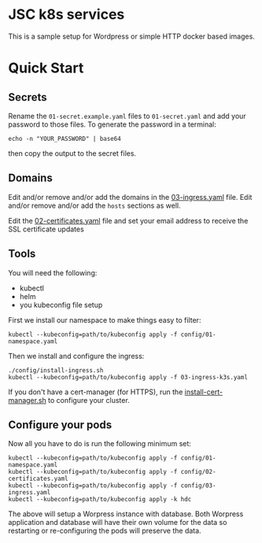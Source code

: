 # JSC k8s services

This is a sample setup for Wordpress or simple HTTP docker based images.

# Quick Start

## Secrets
Rename the `01-secret.example.yaml` files to `01-secret.yaml` and add your password to those files.
To generate the password in a terminal:
```
echo -n "YOUR_PASSWORD" | base64
```
then copy the output to the secret files.

## Domains
Edit and/or remove and/or add the domains in the [03-ingress.yaml](config/03-ingress.yaml) file. Edit and/or remove and/or add the `hosts` sections as well.

Edit the [02-certificates.yaml](config/02-certificates.yaml) file and set your email address to receive the SSL certificate updates

## Tools
You will need the following:
- kubectl
- helm
- you kubeconfig file setup

First we install our namespace to make things easy to filter:
```
kubectl --kubeconfig=path/to/kubeconfig apply -f config/01-namespace.yaml
```

Then we install and configure the ingress:
```
./config/install-ingress.sh
kubectl --kubeconfig=path/to/kubeconfig apply -f 03-ingress-k3s.yaml
```

If you don't have a cert-manager (for HTTPS), run the [install-cert-manager.sh](config/install-cert-manager.sh) to configure your cluster.

## Configure your pods

Now all you have to do is run the following minimum set:
```
kubectl --kubeconfig=path/to/kubeconfig apply -f config/01-namespace.yaml
kubectl --kubeconfig=path/to/kubeconfig apply -f config/02-certificates.yaml
kubectl --kubeconfig=path/to/kubeconfig apply -f config/03-ingress.yaml
kubectl --kubeconfig=path/to/kubeconfig apply -k hdc
```

The above will setup a Worpress instance with database. Both Worpress application and database will have their own volume for the data so restarting or re-configuring the pods will preserve the data.
